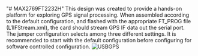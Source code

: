 "# MAX2769FT2232H" 
This design was created to provide a hands-on platform for exploring GPS signal processing. When assembled according to the default configuration, and flashed with the appropriate FT_PROG file (L1IFStream.xml), the card should stream GPS IF data out the serial port. The jumper configuration selects among three different settings. It is recommended to start with the default configuration before configuring for software controlled configuration.
![USBGPS](https://github.com/WKyleGilbertson/MAX2769FT2232H/assets/17881327/e4cc9bdd-6b79-4503-8850-e0b7b1a9d3dd)
